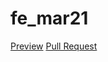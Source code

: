 # fe_mar21
[Preview](https://minchuko.github.io/fe_mar21/)
[Pull Request](https://github.com/MinchukO/fe_mar21/pull/1/files)